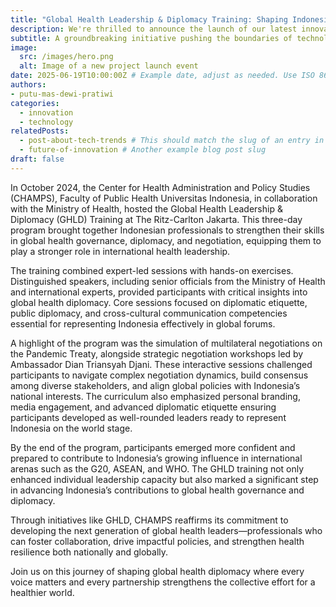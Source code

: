 ```yaml
---
title: "Global Health Leadership & Diplomacy Training: Shaping Indonesia’s Role in Global Health"
description: We're thrilled to announce the launch of our latest innovative project, set to revolutionize the industry.
subtitle: A groundbreaking initiative pushing the boundaries of technology.
image:
  src: /images/hero.png
  alt: Image of a new project launch event
date: 2025-06-19T10:00:00Z # Example date, adjust as needed. Use ISO 8601 format.
authors:
- putu-mas-dewi-pratiwi
categories:
  - innovation
  - technology
relatedPosts:
  - post-about-tech-trends # This should match the slug of an entry in your 'blogs' collection
  - future-of-innovation # Another example blog post slug
draft: false
---
```


In October 2024, the Center for Health Administration and Policy Studies (CHAMPS), Faculty of Public Health Universitas Indonesia, in collaboration with the Ministry of Health, hosted the Global Health Leadership & Diplomacy (GHLD) Training at The Ritz-Carlton Jakarta. This three-day program brought together Indonesian professionals to strengthen their skills in global health governance, diplomacy, and negotiation, equipping them to play a stronger role in international health leadership.

The training combined expert-led sessions with hands-on exercises. Distinguished speakers, including senior officials from the Ministry of Health and international experts, provided participants with critical insights into global health diplomacy. Core sessions focused on diplomatic etiquette, public diplomacy, and cross-cultural communication competencies essential for representing Indonesia effectively in global forums.

A highlight of the program was the simulation of multilateral negotiations on the Pandemic Treaty, alongside strategic negotiation workshops led by Ambassador Dian Triansyah Djani. These interactive sessions challenged participants to navigate complex negotiation dynamics, build consensus among diverse stakeholders, and align global policies with Indonesia’s national interests. The curriculum also emphasized personal branding, media engagement, and advanced diplomatic etiquette ensuring participants developed as well-rounded leaders ready to represent Indonesia on the world stage.

By the end of the program, participants emerged more confident and prepared to contribute to Indonesia’s growing influence in international arenas such as the G20, ASEAN, and WHO. The GHLD training not only enhanced individual leadership capacity but also marked a significant step in advancing Indonesia’s contributions to global health governance and diplomacy.

Through initiatives like GHLD, CHAMPS reaffirms its commitment to developing the next generation of global health leaders—professionals who can foster collaboration, drive impactful policies, and strengthen health resilience both nationally and globally.

Join us on this journey of shaping global health diplomacy where every voice matters and every partnership strengthens the collective effort for a healthier world.

